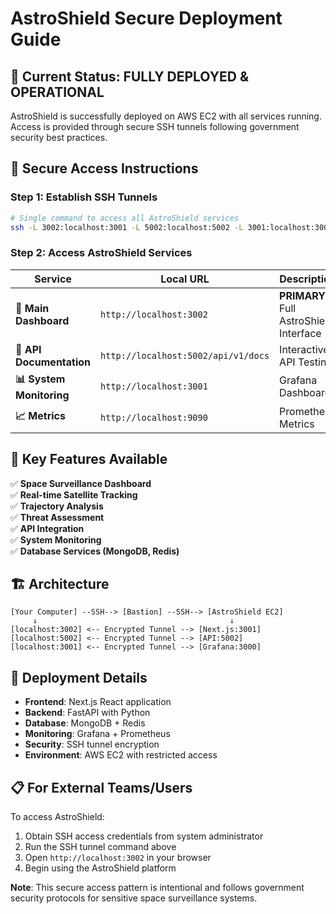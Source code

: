 # AstroShield Secure Deployment Guide

## 🎯 **Current Status: FULLY DEPLOYED & OPERATIONAL**

AstroShield is successfully deployed on AWS EC2 with all services running. Access is provided through secure SSH tunnels following government security best practices.

## 🔐 **Secure Access Instructions**

### **Step 1: Establish SSH Tunnels**
```bash
# Single command to access all AstroShield services
ssh -L 3002:localhost:3001 -L 5002:localhost:5002 -L 3001:localhost:3000 -L 9090:localhost:9090 -N astroshield
```

### **Step 2: Access AstroShield Services**

| Service | Local URL | Description |
|---------|-----------|-------------|
| **🎯 Main Dashboard** | `http://localhost:3002` | **PRIMARY** - Full AstroShield Interface |
| **🔌 API Documentation** | `http://localhost:5002/api/v1/docs` | Interactive API Testing |
| **📊 System Monitoring** | `http://localhost:3001` | Grafana Dashboard |
| **📈 Metrics** | `http://localhost:9090` | Prometheus Metrics |

## 🌟 **Key Features Available**

✅ **Space Surveillance Dashboard**  
✅ **Real-time Satellite Tracking**  
✅ **Trajectory Analysis**  
✅ **Threat Assessment**  
✅ **API Integration**  
✅ **System Monitoring**  
✅ **Database Services (MongoDB, Redis)**  

## 🏗️ **Architecture**

```
[Your Computer] --SSH--> [Bastion] --SSH--> [AstroShield EC2]
     ↓                                           ↓
[localhost:3002] <-- Encrypted Tunnel --> [Next.js:3001]
[localhost:5002] <-- Encrypted Tunnel --> [API:5002]
[localhost:3001] <-- Encrypted Tunnel --> [Grafana:3000]
```

## 🔧 **Deployment Details**

- **Frontend**: Next.js React application
- **Backend**: FastAPI with Python
- **Database**: MongoDB + Redis
- **Monitoring**: Grafana + Prometheus
- **Security**: SSH tunnel encryption
- **Environment**: AWS EC2 with restricted access

## 📋 **For External Teams/Users**

To access AstroShield:
1. Obtain SSH access credentials from system administrator
2. Run the SSH tunnel command above
3. Open `http://localhost:3002` in your browser
4. Begin using the AstroShield platform

**Note**: This secure access pattern is intentional and follows government security protocols for sensitive space surveillance systems. 